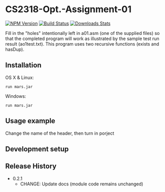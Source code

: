# CS2318-Opt.-Assignment-01

[![NPM Version][npm-image]][npm-url]
[![Build Status][travis-image]][travis-url]
[![Downloads Stats][npm-downloads]][npm-url]

Fill in the "holes" intentionally left in a01.asm 
(one of the supplied files) so that the completed program 
will work as illustrated by the sample test run result (ao1test.txt). 
This program uses two recursive functions (exists and hasDup).


## Installation

OS X & Linux:

```
run mars.jar
```

Windows:

```
run mars.jar
```

## Usage example

Change the name of the header, then turn in porject

## Development setup


## Release History

* 0.2.1
    * CHANGE: Update docs (module code remains unchanged)

<!-- Markdown link & img dfn's -->
[npm-image]: https://img.shields.io/npm/v/datadog-metrics.svg?style=flat-square
[npm-url]: https://npmjs.org/package/datadog-metrics
[npm-downloads]: https://img.shields.io/npm/dm/datadog-metrics.svg?style=flat-square
[travis-image]: https://img.shields.io/travis/dbader/node-datadog-metrics/master.svg?style=flat-square
[travis-url]: https://travis-ci.org/dbader/node-datadog-metrics
[wiki]: https://github.com/yourname/yourproject/wiki
